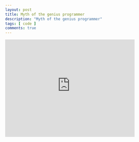 ```yaml
---
layout: post
title: Myth of the genius programmer
description: "Myth of the genius programmer"
tags: [ code ]
comments: true
---
```


<iframe width="420" height="315" src="https://www.youtube.com/watch?v=0SARbwvhupQ" frameborder="0" allowfullscreen></iframe>

